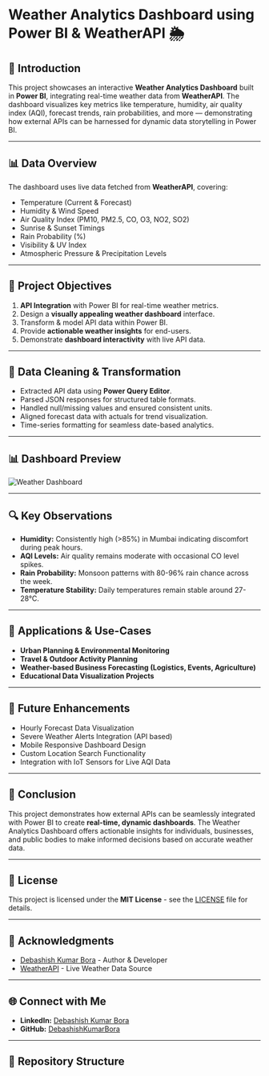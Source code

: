 # Weather Analytics Dashboard using Power BI & WeatherAPI 🌦️

## 📌 Introduction
This project showcases an interactive **Weather Analytics Dashboard** built in **Power BI**, integrating real-time weather data from **WeatherAPI**. The dashboard visualizes key metrics like temperature, humidity, air quality index (AQI), forecast trends, rain probabilities, and more — demonstrating how external APIs can be harnessed for dynamic data storytelling in Power BI.

---

## 📊 Data Overview
The dashboard uses live data fetched from **WeatherAPI**, covering:
- Temperature (Current & Forecast)
- Humidity & Wind Speed
- Air Quality Index (PM10, PM2.5, CO, O3, NO2, SO2)
- Sunrise & Sunset Timings
- Rain Probability (%)
- Visibility & UV Index
- Atmospheric Pressure & Precipitation Levels

---

## 🎯 Project Objectives
1. **API Integration** with Power BI for real-time weather metrics.
2. Design a **visually appealing weather dashboard** interface.
3. Transform & model API data within Power BI.
4. Provide **actionable weather insights** for end-users.
5. Demonstrate **dashboard interactivity** with live API data.

---

## 🧹 Data Cleaning & Transformation
- Extracted API data using **Power Query Editor**.
- Parsed JSON responses for structured table formats.
- Handled null/missing values and ensured consistent units.
- Aligned forecast data with actuals for trend visualization.
- Time-series formatting for seamless date-based analytics.

---

## 📊 Dashboard Preview
![Weather Dashboard](https://github.com/YourGitHubUsername/Weather-Dashboard-PowerBI-API/assets/YourScreenshotID.png)

---

## 🔍 Key Observations
- **Humidity:** Consistently high (>85%) in Mumbai indicating discomfort during peak hours.
- **AQI Levels:** Air quality remains moderate with occasional CO level spikes.
- **Rain Probability:** Monsoon patterns with 80-96% rain chance across the week.
- **Temperature Stability:** Daily temperatures remain stable around 27-28°C.

---

## 🚀 Applications & Use-Cases
- **Urban Planning & Environmental Monitoring**
- **Travel & Outdoor Activity Planning**
- **Weather-based Business Forecasting (Logistics, Events, Agriculture)**
- **Educational Data Visualization Projects**

---

## 🔮 Future Enhancements
- Hourly Forecast Data Visualization
- Severe Weather Alerts Integration (API based)
- Mobile Responsive Dashboard Design
- Custom Location Search Functionality
- Integration with IoT Sensors for Live AQI Data

---

## 📝 Conclusion
This project demonstrates how external APIs can be seamlessly integrated with Power BI to create **real-time, dynamic dashboards**. The Weather Analytics Dashboard offers actionable insights for individuals, businesses, and public bodies to make informed decisions based on accurate weather data.

---

## 📄 License
This project is licensed under the **MIT License** - see the [LICENSE](LICENSE) file for details.

---

## 🙌 Acknowledgments
- [Debashish Kumar Bora](https://github.com/DebashishKumarBora) - Author & Developer
- [WeatherAPI](https://www.weatherapi.com/) - Live Weather Data Source

---

## 🌐 Connect with Me
- **LinkedIn:** [Debashish Kumar Bora](https://www.linkedin.com/in/debashishkumarbora)
- **GitHub:** [DebashishKumarBora](https://github.com/DebashishKumarBora)

---

## 📂 Repository Structure
